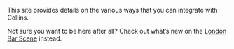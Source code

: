 This site provides details on the various ways that you can integrate with Collins.

Not sure you want to be here after all? Check out what’s new on the [London Bar Scene](https://www.designmynight.com/london/new-bar-spy) instead.